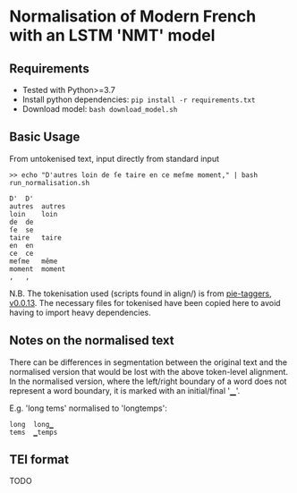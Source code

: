 # Normalisation of Modern French with an LSTM 'NMT' model

## Requirements

- Tested with Python>=3.7
- Install python dependencies: `pip install -r requirements.txt`
- Download model: `bash download_model.sh`

## Basic Usage

From untokenised text, input directly from standard input

```
>> echo "D'autres loin de ſe taire en ce meſme moment," | bash run_normalisation.sh

D'	D'
autres	autres
loin	loin
de	de
ſe	se
taire	taire
en	en
ce	ce
meſme	même
moment	moment
,	,

```

N.B. The tokenisation used (scripts found in align/) is from [pie-taggers, v0.0.13](https://github.com/hipster-philology/nlp-pie-taggers/blob/80a1b7477abb4abaaac943c793cf1fb2c106749a/pie_extended/models/fr/tokenizer.py). The necessary files for tokenised have been copied here to avoid having to import heavy dependencies.


## Notes on the normalised text

There can be differences in segmentation between the original text and the normalised version that would be lost with the above token-level alignment. In the normalised version, where the left/right boundary of a word does not represent a word boundary, it is marked with an initial/final '▁'.

E.g. 'long tems' normalised to 'longtemps':

```
long  long▁
tems  ▁temps
```



## TEI format

TODO



